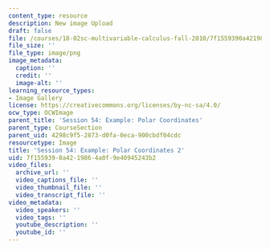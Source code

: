 ```yaml
---
content_type: resource
description: New image Upload
draft: false
file: /courses/18-02sc-multivariable-calculus-fall-2010/7f1559390a4219864a0f9e40945243b2_MIT18_02SC_L18Brds_12.png
file_size: ''
file_type: image/png
image_metadata:
  caption: ''
  credit: ''
  image-alt: ''
learning_resource_types:
- Image Gallery
license: https://creativecommons.org/licenses/by-nc-sa/4.0/
ocw_type: OCWImage
parent_title: 'Session 54: Example: Polar Coordinates'
parent_type: CourseSection
parent_uid: 4298c9f5-2873-d0fa-0eca-900cbdf04cdc
resourcetype: Image
title: 'Session 54: Example: Polar Coordinates 2'
uid: 7f155939-0a42-1986-4a0f-9e40945243b2
video_files:
  archive_url: ''
  video_captions_file: ''
  video_thumbnail_file: ''
  video_transcript_file: ''
video_metadata:
  video_speakers: ''
  video_tags: ''
  youtube_description: ''
  youtube_id: ''
---
```


